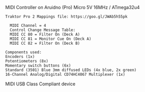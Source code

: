 MIDI Controller on Aruidno (Pro) Micro 5V 16MHz / ATmega32u4

    Traktor Pro 2 Mappings file: https://goo.gl/JWAb5h55pk
    
      MIDI Channel = 4
      Control Change Message Table:
      MIDI CC 80 = Filter On (Deck A)
      MIDI CC 81 = Monitor Cue On (Deck A)
      MIDI CC 82 = Filter On (Deck B)

    Components used:
    Encoders (1x)
    Potentiometers (8x)
    Momentary switch buttons (6x)
    Standard (3501) Blue 3mm diffused LEDs (4x blue, 2x green)
    16-Channel Analog/Digital CD74HC4067 Multiplexer (1x)


MIDI USB Class Compliant device

